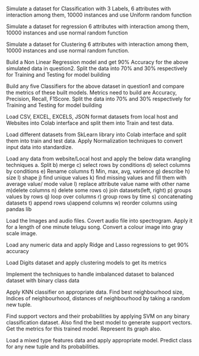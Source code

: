Simulate a dataset for Classification with 3 Labels, 6 attributes with interaction among them,
10000 instances and use Uniform random function

Simulate a dataset for regression 6 attributes with interaction among them, 10000 instances and
use normal random function

Simulate a dataset for Clustering 6 attributes with interaction among them, 10000 instances and
use normal random function.

Build a Non Linear Regression model and get 90% Accuracy for the above simulated data in
question2. Split the data into 70% and 30% respectively for Training and Testing for model
building

Build any five Classifiers for the above dataset in question1 and compare the metrics of these built
models. Metrics need to build are Accuracy, Precision, Recall, F1Score. Split the data into 70%
and 30% respectively for Training and Testing for model building

Load CSV, EXCEL, EXCELS, JSON format datasets from local host and Websites into Colab
interface and split them into Train and test data.

Load different datasets from SkLearn library into Colab interface and split them into train and
test data. Apply Normalization techniques to convert input data into standardize.

Load any data from website/Local host and apply the below data wrangling techniques
a. Split b) merge c) select rows by conditions d) select columns by conditions e) Rename
columns f) Min, max, avg, varience g) describe h) size I) shape j) find unique values k)
find missing values and fill them with average value/ mode value l) replace attribute
value name with other name m)delete columns n) delete some rows o) join datasets(left,
right) p) groups values by rows q) loop over columns r) group rows by time s)
concatenating datasets t) append rows u)append columns w) reorder columns using
pandas lib

Load the Images and audio files. Covert audio file into spectrogram. Apply it for a length of one
minute telugu song. Convert a colour image into gray scale image.

Load any numeric data and apply Ridge and Lasso regressions to get 90% accuracy

Load Digits dataset and apply clustering models to get its metrics

Implement the techniques to handle imbalanced dataset to balanced dataset with binary class data

Apply KNN classifier on appropriate data. Find best neighbourhood size, Indices of
neighbourhood, distances of neighbourhood by taking a random new tuple.

Find support vectors and their probabilities by applying SVM on any binary classification dataset.
Also find the best model to generate support vectors. Get the metrics for this trained model.
Represent its graph also.

Load a mixed type features data and apply appropriate model. Predict class for any new tuple and
its probabilities.
